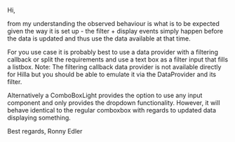 Hi,

from my understanding the observed behaviour is what is to be expected given the way it is set up - the filter + display events simply happen before the data is updated and thus use the data available at that time.

For you use case it is probably best to use a data provider with a filtering callback or split the requirements and use a text box as a filter input that fills a listbox. Note: The filtering callback data provider is not available directly for Hilla but you should be able to emulate it via the DataProvider and its filter.

Alternatively a ComboBoxLight provides the option to use any input component and only provides the dropdown functionality. However, it will behave identical to the regular comboxbox with regards to updated data displaying something.

Best regards,
Ronny Edler